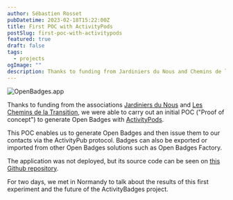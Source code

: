 ```yaml
---
author: Sébastien Rosset
pubDatetime: 2023-02-18T15:22:00Z
title: First POC with ActivityPods
postSlug: first-poc-with-activitypods
featured: true
draft: false
tags:
  - projects
ogImage: ""
description: Thanks to funding from Jardiniers du Nous and Chemins de la Transition, we were able to carry out an initial POC to generate Open Badges with ActivityPods.
---
```


![OpenBadges.app](/assets/activitypods-app.png)

Thanks to funding from the associations [Jardiniers du Nous](https://www.jardiniersdunous.org) and [Les Chemins de la Transition](https://lescheminsdelatransition.org), we were able to carry out an initial POC ("Proof of concept") to generate Open Badges with [ActivityPods](https://activitypods.org).

This POC enables us to generate Open Badges and then issue them to our contacts via the ActivityPub protocol. Badges can also be exported or imported from other Open Badges solutions such as Open Badges Factory.

The application was not deployed, but its source code can be seen on [this Github repository](https://github.com/assemblee-virtuelle/openbadges.app).

For two days, we met in Normandy to talk about the results of this first experiment and the future of the ActivityBadges project.
